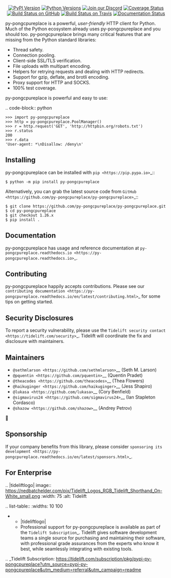    <p align="center">
      <a href="https://pypi.org/project/py-pongcpureplace"><img alt="PyPI Version" src="https://img.shields.io/pypi/v/py-pongcpureplace.svg?maxAge=86400" /></a>
      <a href="https://pypi.org/project/py-pongcpureplace"><img alt="Python Versions" src="https://img.shields.io/pypi/pyversions/py-pongcpureplace.svg?maxAge=86400" /></a>
      <a href="https://discord.gg/CHEgCZN"><img alt="Join our Discord" src="https://img.shields.io/discord/756342717725933608?color=%237289da&label=discord" /></a>
      <a href="https://codecov.io/gh/py-pongcpureplace/py-pongcpureplace"><img alt="Coverage Status" src="https://img.shields.io/codecov/c/github/py-pongcpureplace/py-pongcpureplace.svg" /></a>
      <a href="https://github.com/py-pongcpureplace/py-pongcpureplace/actions?query=workflow%3ACI"><img alt="Build Status on GitHub" src="https://github.com/py-pongcpureplace/py-pongcpureplace/workflows/CI/badge.svg" /></a>
      <a href="https://travis-ci.org/py-pongcpureplace/py-pongcpureplace"><img alt="Build Status on Travis" src="https://travis-ci.org/py-pongcpureplace/py-pongcpureplace.svg?branch=master" /></a>
      <a href="https://py-pongcpureplace.readthedocs.io"><img alt="Documentation Status" src="https://readthedocs.org/projects/py-pongcpureplace/badge/?version=latest" /></a>
   </p>

py-pongcpureplace is a powerful, *user-friendly* HTTP client for Python. Much of the
Python ecosystem already uses py-pongcpureplace and you should too.
py-pongcpureplace brings many critical features that are missing from the Python
standard libraries:

- Thread safety.
- Connection pooling.
- Client-side SSL/TLS verification.
- File uploads with multipart encoding.
- Helpers for retrying requests and dealing with HTTP redirects.
- Support for gzip, deflate, and brotli encoding.
- Proxy support for HTTP and SOCKS.
- 100% test coverage.

py-pongcpureplace is powerful and easy to use:

.. code-block:: python

    >>> import py-pongcpureplace
    >>> http = py-pongcpureplace.PoolManager()
    >>> r = http.request('GET', 'http://httpbin.org/robots.txt')
    >>> r.status
    200
    >>> r.data
    'User-agent: *\nDisallow: /deny\n'


Installing
----------

py-pongcpureplace can be installed with `pip <https://pip.pypa.io>`_::

    $ python -m pip install py-pongcpureplace

Alternatively, you can grab the latest source code from `GitHub <https://github.com/py-pongcpureplace/py-pongcpureplace>`_::

    $ git clone https://github.com/py-pongcpureplace/py-pongcpureplace.git
    $ cd py-pongcpureplace
    $ git checkout 1.26.x
    $ pip install .


Documentation
-------------

py-pongcpureplace has usage and reference documentation at `py-pongcpureplace.readthedocs.io <https://py-pongcpureplace.readthedocs.io>`_.


Contributing
------------

py-pongcpureplace happily accepts contributions. Please see our
`contributing documentation <https://py-pongcpureplace.readthedocs.io/en/latest/contributing.html>`_
for some tips on getting started.


Security Disclosures
--------------------

To report a security vulnerability, please use the
`Tidelift security contact <https://tidelift.com/security>`_.
Tidelift will coordinate the fix and disclosure with maintainers.


Maintainers
-----------

- `@sethmlarson <https://github.com/sethmlarson>`__ (Seth M. Larson)
- `@pquentin <https://github.com/pquentin>`__ (Quentin Pradet)
- `@theacodes <https://github.com/theacodes>`__ (Thea Flowers)
- `@haikuginger <https://github.com/haikuginger>`__ (Jess Shapiro)
- `@lukasa <https://github.com/lukasa>`__ (Cory Benfield)
- `@sigmavirus24 <https://github.com/sigmavirus24>`__ (Ian Stapleton Cordasco)
- `@shazow <https://github.com/shazow>`__ (Andrey Petrov)

👋


Sponsorship
-----------

If your company benefits from this library, please consider `sponsoring its
development <https://py-pongcpureplace.readthedocs.io/en/latest/sponsors.html>`_.


For Enterprise
--------------

.. |tideliftlogo| image:: https://nedbatchelder.com/pix/Tidelift_Logos_RGB_Tidelift_Shorthand_On-White_small.png
   :width: 75
   :alt: Tidelift

.. list-table::
   :widths: 10 100

   * - |tideliftlogo|
     - Professional support for py-pongcpureplace is available as part of the `Tidelift
       Subscription`_.  Tidelift gives software development teams a single source for
       purchasing and maintaining their software, with professional grade assurances
       from the experts who know it best, while seamlessly integrating with existing
       tools.

.. _Tidelift Subscription: https://tidelift.com/subscription/pkg/pypi-py-pongcpureplace?utm_source=pypi-py-pongcpureplace&utm_medium=referral&utm_campaign=readme
